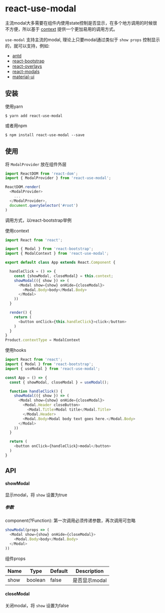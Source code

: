 # react-use-modal

主流modal大多需要在组件内使用state控制是否显示，在多个地方调用的时候很不方便，所以基于 [context](https://reactjs.org/docs/context.html#api) 提供一个更加易用的调用方式。

`use-modal` 支持主流的modal, 理论上只要modal通过类似于 `show props` 控制显示的，就可以支持，例如:
- [antd](https://github.com/ant-design/ant-design)
- [react-bootstrap](https://react-bootstrap.github.io/components/modal/)
- [react-overlays](https://github.com/react-bootstrap/react-overlays)
- [react-modals](https://github.com/reactjs/react-modal)
- [material-ui](https://material-ui.com/utils/modal/)

## 安装

使用yarn
```
$ yarn add react-use-modal
```
或者用npm
```
$ npm install react-use-modal --save
```

## 使用

将 `ModalProvider` 放在组件外层
```js
import ReactDOM from 'react-dom';
import { ModalProvider } from 'react-use-modal';

ReactDOM.render(
  <ModalProvider>
    ...
  </ModalProvider>,
  document.querySelector('#root')
)
```
调用方式，以react-bootstrap举例

使用context
```js
import React from 'react';

import { Modal } from 'react-bootstrap';
import { ModalContext } from 'react-use-modal';

export default class App extends React.Component {

  handleClick = () => {
    const {showModal, closeModal} = this.context;
    showModal(({ show }) => (
      <Modal show={show} onHide={closeModal}>
        <Modal.Body>body</Modal.Body>
      </Modal>
    ))
  }

  render() {
    return (
      <button onClick={this.handleClick}>click</button>
    )
  }
}
Product.contextType = ModalContext
```
使用hooks
```js
import React from 'react';
import { Modal } from 'react-bootstrap';
import { useModal } from 'react-use-modal';

const App = () => {
  const { showModal, closeModal } = useModal();

  function handleClick() {
    showModal(({ show }) => (
      <Modal show={show} onHide={closeModal}>
        <Modal.Header closeButton>
          <Modal.Title>Modal title</Modal.Title>
        </Modal.Header>
        <Modal.Body>Modal body text goes here.</Modal.Body>
      </Modal>
    ))
  }

  return (
    <button onClick={handleClick}>modal</button>
  )
}
```

## API

#### showModal
显示modal，将 `show` 设置为true

##### 参数
component(?Function):
第一次调用必须传递参数，再次调用可忽略
```js
showModal(props => (
  <Modal show={show} onHide={closeModal}>
    <Modal.Body>body</Modal.Body>
  </Modal>
))
```

组件props

Name|Type|Default|Description
-|-|-|-
show|boolean|false|是否显示modal

#### closeModal
关闭modal，将 `show` 设置为false
